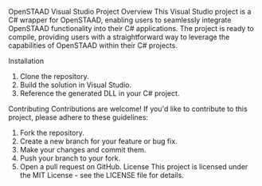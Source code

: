 OpenSTAAD Visual Studio Project
Overview
This Visual Studio project is a C# wrapper for OpenSTAAD, enabling users to seamlessly integrate OpenSTAAD functionality into their C# applications. The project is ready to compile, providing users with a straightforward way to leverage the capabilities of OpenSTAAD within their C# projects.

Installation
1.	Clone the repository.
2.	Build the solution in Visual Studio.
3.	Reference the generated DLL in your C# project.
   
Contributing
Contributions are welcome! If you'd like to contribute to this project, please adhere to these guidelines:
1.	Fork the repository.
2.	Create a new branch for your feature or bug fix.
3.	Make your changes and commit them.
4.	Push your branch to your fork.
5.	Open a pull request on GitHub.
License
This project is licensed under the MIT License - see the LICENSE file for details.
